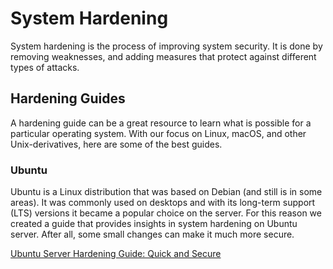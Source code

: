 # System Hardening

System hardening is the process of improving system security. It is done by removing weaknesses, and adding measures that protect against different types of attacks.

## Hardening Guides

A hardening guide can be a great resource to learn what is possible for a particular operating system. With our focus on Linux, macOS, and other Unix-derivatives, here are some of the best guides.

### Ubuntu

Ubuntu is a Linux distribution that was based on Debian (and still is in some areas). It was commonly used on desktops and with its long-term support (LTS) versions it became a popular choice on the server. For this reason we created a guide that provides insights in system hardening on Ubuntu server. After all, some small changes can make it much more secure.

[Ubuntu Server Hardening Guide: Quick and Secure](https://linux-audit.com/ubuntu-server-hardening-guide-quick-and-secure/)
